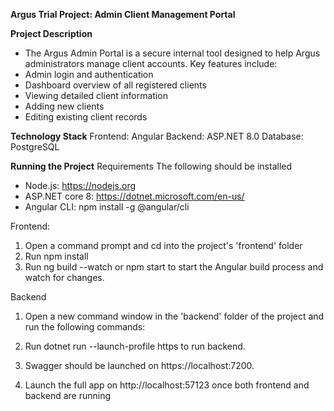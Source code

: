 **Argus Trial Project: Admin Client Management Portal**

**Project Description**
- The Argus Admin Portal is a secure internal tool designed to help Argus administrators manage client accounts. Key features include:
- Admin login and authentication
- Dashboard overview of all registered clients
- Viewing detailed client information
- Adding new clients
- Editing existing client records

**Technology Stack**
Frontend: Angular
Backend: ASP.NET 8.0
Database: PostgreSQL

**Running the Project**
Requirements
The following should be installed
- Node.js: https://nodejs.org
- ASP.NET core 8: https://dotnet.microsoft.com/en-us/
- Angular CLI:
npm install -g @angular/cli

Frontend:
1. Open a command prompt and cd into the project's 'frontend' folder
2. Run npm install
3. Run ng build --watch or npm start to start the Angular build process and watch for changes.

Backend
1. Open a new command window in the 'backend' folder of the project and run the following commands:
2. Run dotnet run --launch-profile https to run backend.
3. Swagger should be launched on https://localhost:7200.
  
5. Launch the full app on http://localhost:57123 once both frontend and backend are running
